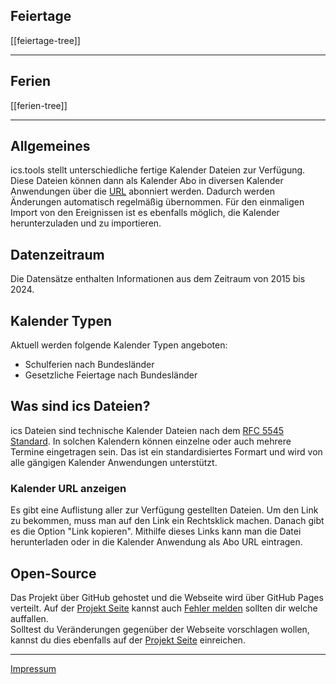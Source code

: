 ## Feiertage
[[feiertage-tree]]

---
## Ferien
[[ferien-tree]]

---
## Allgemeines
ics.tools stellt unterschiedliche fertige Kalender Dateien zur Verfügung. Diese Dateien können dann als Kalender Abo in diversen Kalender Anwendungen über die [URL](#kalender-url-anzeigen) abonniert werden.
Dadurch werden Änderungen automatisch regelmäßig übernommen.
Für den einmaligen Import von den Ereignissen ist es ebenfalls möglich, die Kalender herunterzuladen und zu importieren.

## Datenzeitraum
Die Datensätze enthalten Informationen aus dem Zeitraum von 2015 bis 2024.

## Kalender Typen
Aktuell werden folgende Kalender Typen angeboten:
- Schulferien nach Bundesländer
- Gesetzliche Feiertage nach Bundesländer

## Was sind ics Dateien?
ics Dateien sind technische Kalender Dateien nach dem [RFC 5545 Standard](https://www.rfc-editor.org/rfc/rfc5545). In solchen Kalendern können einzelne oder auch mehrere Termine eingetragen sein. 
Das ist ein standardisiertes Formart und wird von alle gängigen Kalender Anwendungen unterstützt.

### Kalender URL anzeigen
Es gibt eine Auflistung aller zur Verfügung gestellten Dateien. Um den Link zu bekommen, muss man auf den Link ein Rechtsklick machen. Danach gibt es die Option "Link kopieren". Mithilfe dieses Links kann man die Datei herunterladen oder in die Kalender Anwendung als Abo URL eintragen.

## Open-Source
Das Projekt über GitHub gehostet und die Webseite wird über GitHub Pages verteilt.
Auf der [Projekt Seite](https://github.com/ics-tools/ics.tools) kannst auch [Fehler melden](https://github.com/ics-tools/ics.tools/issues/new/choose) sollten dir welche auffallen.  
Solltest du Veränderungen gegenüber der Webseite vorschlagen wollen, kannst du dies ebenfalls auf der [Projekt Seite](https://github.com/ics-tools/ics.tools) einreichen.

---
[Impressum](https://skillkiller.de/impressum)
